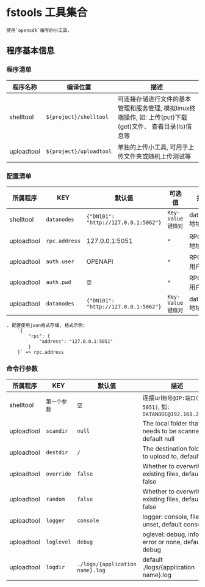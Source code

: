 # fstools 工具集合

    使用`opensdk`编写的小工具.

## 程序基本信息

### 程序清单

|  程序名称 |  编译位置  |  描述 |
| ------ | ------ | ------ |
| shelltool | `${project}/shelltool` | 可连接存储进行文件的基本管理和服务管理, 模拟linux终端操作, 如: 上传(put)下载(get)文件、 查看目录(ls)信息等 |
| uploadtool | `${project}/uploadtool` | 单独的上传小工具, 可用于上传文件夹或随机上传测试等 |

### 配置清单

|  所属程序 |  KEY  |  默认值  |  可选值  |  描述 |
| ------ | ------ | ------ | ---- | ---- |
| shelltool | `datanodes` | `{"DN101": "http://127.0.0.1:5062"}` | `Key-Value键值对` | datanode地址信息 |
| uploadtool | `rpc.address` | 127.0.0.1:5051 | `*` | RPC服务地址 |
| uploadtool | `auth.user` | OPENAPI | `*` | RPC鉴权用户 |
| uploadtool | `auth.pwd` | `空` | `*` | RPC鉴权用户 |
| uploadtool | `datanodes` | `{"DN101": "http://127.0.0.1:5062"}` | `Key-Value键值对` | datanode地址信息 |

    . 配置使用json格式存储, 格式示例: 
        `{
            "rpc": {
                "address": "127.0.0.1:5051"
            }
        }` => rpc.address

### 命令行参数

|  所属程序 |  KEY  |  默认值   |  描述 |
| ------ | ------ | ------ | ---- |
| shelltool | `第一个参数` | `空` | 连接url`账号@IP:端口(默认5051)`, 如: `DATANODE@192.168.2.201` |
| uploadtool | `scandir` | `null` | The local folder that needs to be scanned, default null  |
| uploadtool | `destdir` | `/` | The destination folder to upload to, default /  |
| uploadtool | `override` | `false` | Whether to overwrite existing files, default false  |
| uploadtool | `random` | `false` | Whether to overwrite existing files, default false  |
| uploadtool | `logger` | `console` | logger: console, file or unset, default console |
| uploadtool | `loglevel` | `debug` | oglevel: debug, info, error or none, default debug |
| uploadtool | `logdir` | `./logs/{application name}.log` | default ./logs/{application name}.log |
